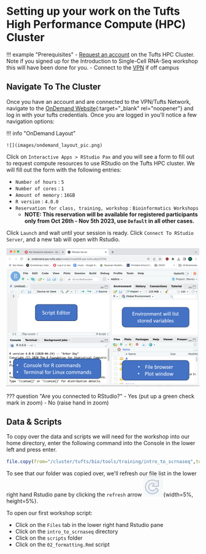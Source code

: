 # Setting up your work on the Tufts High Performance Compute (HPC) Cluster

!!! example "Prerequisites"
    - [Request an account](http://research.uit.tufts.edu/) on the Tufts HPC Cluster. Note if you signed up for the Introduction to Single-Cell RNA-Seq workshop this will have been done for you.
    - Connect to the [VPN](https://access.tufts.edu/vpn) if off campus
    

## Navigate To The Cluster

Once you have an account and are connected to the VPN/Tufts Network, navigate to the [OnDemand Website](https://ondemand.pax.tufts.edu/){:target="_blank" rel="noopener"} and log in with your tufts credentials. Once you are logged in you'll notice a few navigation options:

!!! info "OnDemand Layout"

    ![](images/ondemand_layout_pic.png)

Click on `Interactive Apps > RStudio Pax` and you will see a form to fill out to request compute resources to use RStudio on the Tufts HPC cluster. We will fill out the form with the following entries:

- `Number of hours` : `5`
- `Number of cores` : `1`
- `Amount of memory` : `16GB`
- `R version` : `4.0.0`
- `Reservation for class, training, workshop` : `Bioinformatics Workshops`
    - **NOTE: This reservation will be available for registered participants only from Oct 26th - Nov 5th 2023, use `Default` in all other cases.**

Click `Launch` and wait until your session is ready. Click `Connect To RStudio Server`, and a new tab will open with Rstudio. 

 ![](images/rstudio1.png)


??? question "Are you connected to RStudio?"
    - Yes (put up a green check mark in zoom)
    - No (raise hand in zoom)


## Data & Scripts

To copy over the data and scripts we will need for the workshop into our home directory, enter the following command into the Console in the lower left and press enter. 

```R
file.copy(from="/cluster/tufts/bio/tools/training/intro_to_scrnaseq",to="~/", recursive = TRUE)
```

To see that our folder was copied over, we'll refresh our file list in the lower right hand Rstudio pane by clicking the `refresh` arrow ![](images/refresh.png){width=5%, height=5%}. 

To open our first workshop script:  
- Click on the `Files` tab in the lower right hand Rstudio pane
- Click on the `intro_to_scrnaseq` directory
- Click on the `scripts` folder
- Click on the `02_formatting.Rmd` script
